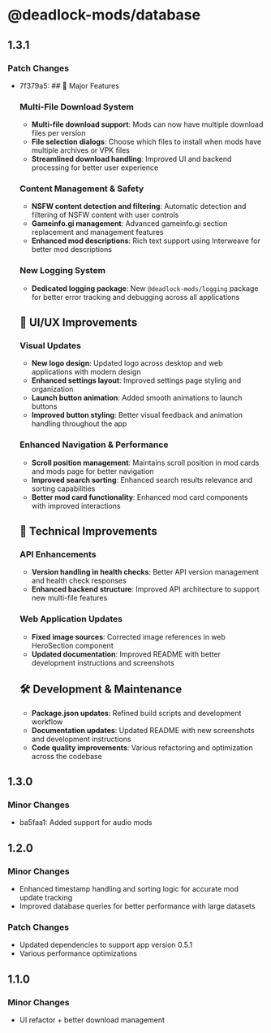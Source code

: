 # @deadlock-mods/database

## 1.3.1

### Patch Changes

- 7f379a5: ## 🎉 Major Features

  ### Multi-File Download System

  - **Multi-file download support**: Mods can now have multiple download files per version
  - **File selection dialogs**: Choose which files to install when mods have multiple archives or VPK files
  - **Streamlined download handling**: Improved UI and backend processing for better user experience

  ### Content Management & Safety

  - **NSFW content detection and filtering**: Automatic detection and filtering of NSFW content with user controls
  - **Gameinfo.gi management**: Advanced gameinfo.gi section replacement and management features
  - **Enhanced mod descriptions**: Rich text support using Interweave for better mod descriptions

  ### New Logging System

  - **Dedicated logging package**: New `@deadlock-mods/logging` package for better error tracking and debugging across all applications

  ## 🎨 UI/UX Improvements

  ### Visual Updates

  - **New logo design**: Updated logo across desktop and web applications with modern design
  - **Enhanced settings layout**: Improved settings page styling and organization
  - **Launch button animation**: Added smooth animations to launch buttons
  - **Improved button styling**: Better visual feedback and animation handling throughout the app

  ### Enhanced Navigation & Performance

  - **Scroll position management**: Maintains scroll position in mod cards and mods page for better navigation
  - **Improved search sorting**: Enhanced search results relevance and sorting capabilities
  - **Better mod card functionality**: Enhanced mod card components with improved interactions

  ## 🔧 Technical Improvements

  ### API Enhancements

  - **Version handling in health checks**: Better API version management and health check responses
  - **Enhanced backend structure**: Improved API architecture to support new multi-file features

  ### Web Application Updates

  - **Fixed image sources**: Corrected image references in web HeroSection component
  - **Updated documentation**: Improved README with better development instructions and screenshots

  ## 🛠️ Development & Maintenance

  - **Package.json updates**: Refined build scripts and development workflow
  - **Documentation updates**: Updated README with new screenshots and development instructions
  - **Code quality improvements**: Various refactoring and optimization across the codebase

## 1.3.0

### Minor Changes

- ba5faa1: Added support for audio mods

## 1.2.0

### Minor Changes

- Enhanced timestamp handling and sorting logic for accurate mod update tracking
- Improved database queries for better performance with large datasets

### Patch Changes

- Updated dependencies to support app version 0.5.1
- Various performance optimizations

## 1.1.0

### Minor Changes

- UI refactor + better download management
